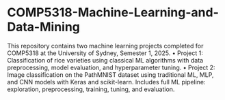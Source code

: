 # COMP5318-Machine-Learning-and-Data-Mining
This repository contains two machine learning projects completed for COMP5318 at the University of Sydney, Semester 1, 2025.
	•	Project 1: Classification of rice varieties using classical ML algorithms with data preprocessing, model evaluation, and hyperparameter tuning.
	•	Project 2: Image classification on the PathMNIST dataset using traditional ML, MLP, and CNN models with Keras and scikit-learn. Includes full ML pipeline: exploration, preprocessing, training, tuning, and evaluation.
